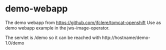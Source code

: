 # demo-webapp
The demo webapp from https://github.com/jfclere/tomcat-openshift
Use as demo webapp example in the jws-image-operator.

The servlet is /demo so it can be reached with http://hostname/demo-1.0/demo
